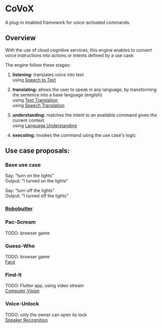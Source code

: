 # CoVoX

A plug-in enabled framework for voice-activated commands.

## Overview

With the use of cloud cognitive services, this engine enables to convert voice instructions into actions or intents defined by a use case.

The engine follow these stages:

1) **listening:** translates voice into text<br/>
  using [Speech to Text](https://azure.microsoft.com/en-us/services/cognitive-services/speech-to-text/)

2) **translating:** allows the user to speak in any language, by transforming the sentence into a base language (english)<br/>
  using [Text Translation](https://azure.microsoft.com/en-us/services/cognitive-services/translator)<br/>
  using [Speech Translation](https://azure.microsoft.com/en-us/services/cognitive-services/speech-translation/)

3) **understanding:** matches the intent to an available command given the current context<br/>
  using [Language Understanding
](https://azure.microsoft.com/en-us/services/cognitive-services/language-understanding-intelligent-service/)

4) **executing:** invokes the command using the use case's logic

## Use case proposals:

### Base use case

Say: "turn on the lights"<br/>
Output: "I turned on the lights"

Say: "turn off the lights"<br/>
Output: "I turned off the lights"

### [Robobutler](Robobutler.md)

### Pac-Scream

TODO: browser game

### Guess-Who

TODO: browser game<br/>
[Face](https://azure.microsoft.com/en-us/services/cognitive-services/face/)

### Find-It

TODO: Flutter app, using video stream<br/>
[Computer Vision](https://azure.microsoft.com/en-us/services/cognitive-services/computer-vision/)

### Voice-Unlock

TODO: only the owner can open its lock<br/>
[Speaker Recognition](https://azure.microsoft.com/en-us/services/cognitive-services/speaker-recognition/)

